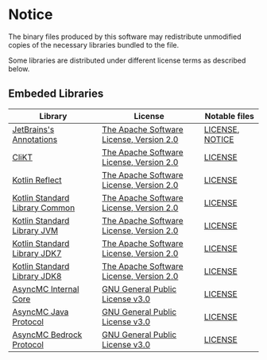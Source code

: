 # Notice

The binary files produced by this software may redistribute unmodified copies of the necessary libraries 
bundled to the file.

Some libraries are distributed under different license terms as described below.

## Embeded Libraries

| Library                          | License                                    | Notable files
|----------------------------------|--------------------------------------------|-------------------
| [JetBrains's Annotations]        | [The Apache Software License, Version 2.0] | [LICENSE](https://github.com/JetBrains/intellij-community/blob/be077bb85be0e34a9a3ef47c3f4d0540a13a1072/NOTICE.txt), [NOTICE](https://github.com/JetBrains/intellij-community/blob/be077bb85be0e34a9a3ef47c3f4d0540a13a1072/NOTICE.txt)
| [CliKT]                          | [The Apache Software License, Version 2.0] | [LICENSE](https://github.com/ajalt/clikt/blob/34ff1e80513bfa15b51e743b159f385044fb7287/LICENSE.txt)
| [Kotlin Reflect]                 | [The Apache Software License, Version 2.0] | [LICENSE][Kotlin's LICENSE]
| [Kotlin Standard Library Common] | [The Apache Software License, Version 2.0] | [LICENSE][Kotlin's LICENSE]
| [Kotlin Standard Library JVM]    | [The Apache Software License, Version 2.0] | [LICENSE][Kotlin's LICENSE]
| [Kotlin Standard Library JDK7]   | [The Apache Software License, Version 2.0] | [LICENSE][Kotlin's LICENSE]
| [Kotlin Standard Library JDK8]   | [The Apache Software License, Version 2.0] | [LICENSE][Kotlin's LICENSE]
| [AsyncMC Internal Core]          | [GNU General Public License v3.0]          | [LICENSE](https://github.com/AsyncMC/Internal-Core/blob/master/LICENSE.txt)
| [AsyncMC Java Protocol]          | [GNU General Public License v3.0]          | [LICENSE](https://github.com/AsyncMC/Java-Protocol/blob/master/LICENSE.txt)
| [AsyncMC Bedrock Protocol]       | [GNU General Public License v3.0]          | [LICENSE](https://github.com/AsyncMC/Bedrock-Protocol/blob/master/LICENSE.txt)


[JetBrains's Annotations]: https://github.com/JetBrains/intellij-community
[CliKT]: https://github.com/ajalt/clikt/blob/34ff1e80513bfa15b51e743b159f385044fb7287/LICENSE.txt
[Kotlin Reflect]: https://github.com/JetBrains/kotlin/tree/1d589e3f56b2370de3b42f7b74712299084a53f9/libraries/reflect
[Kotlin Standard Library Common]: https://github.com/JetBrains/kotlin/tree/1d589e3f56b2370de3b42f7b74712299084a53f9/libraries/stdlib/common
[Kotlin Standard Library JVM]: https://github.com/JetBrains/kotlin/tree/1d589e3f56b2370de3b42f7b74712299084a53f9/libraries/stdlib/jvm
[Kotlin Standard Library JDK7]: https://github.com/JetBrains/kotlin/tree/1d589e3f56b2370de3b42f7b74712299084a53f9/libraries/stdlib/jdk7
[Kotlin Standard Library JDK8]: https://github.com/JetBrains/kotlin/tree/1d589e3f56b2370de3b42f7b74712299084a53f9/libraries/stdlib/jdk8

[AsyncMC Internal Core]: https://github.com/AsyncMC/Internal-Core
[AsyncMC Java Protocol]: https://github.com/AsyncMC/Java-Protocol
[AsyncMC Bedrock Protocol]: https://github.com/AsyncMC/Bedrock-Protocol

[The Apache Software License, Version 2.0]: http://www.apache.org/licenses/LICENSE-2.0.txt
[Kotlin's LICENSE]: https://github.com/JetBrains/kotlin/blob/1d589e3f56b2370de3b42f7b74712299084a53f9/license/LICENSE.txt
[GNU General Public License v3.0]: https://www.gnu.org/licenses/gpl-3.0.en.html
